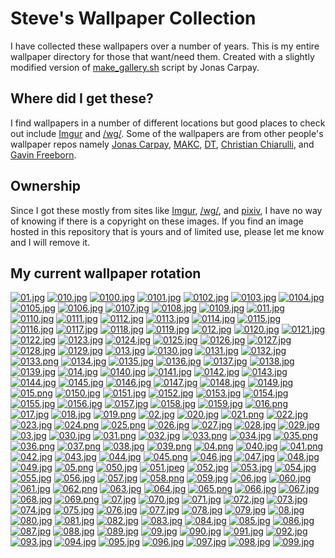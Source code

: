 # Steve's Wallpaper Collection

I have collected these wallpapers over a number of years. This is my entire wallpaper directory for those that want/need them. Created with a slightly modified version of [make_gallery.sh](https://github.com/jonascarpay/Wallpapers/blob/master/make_gallery.sh) script by Jonas Carpay.
## Where did I get these?
I find wallpapers in a number of different locations but good places to check out include [Imgur](https://imgur.com/) and [/wg/](https://boards.4chan.org/wg/). Some of the wallpapers are from other people's wallpaper repos namely [Jonas Carpay](https://github.com/jonascarpay/Wallpapers), [MAKC](https://github.com/makccr/wallpapers), [DT](https://gitlab.com/dwt1/wallpapers), [Christian Chiarulli](https://github.com/ChristianChiarulli/wallpapers), and [Gavin Freeborn](https://github.com/Gavinok/wallpapers).
## Ownership
Since I got these mostly from sites like [Imgur](https://imgur.com/), [/wg/](https://boards.4chan.org/wg/), and [pixiv](https://www.pixiv.net/en/), I have no way of knowing if there is a copyright on these images. If you find an image hosted in this repository that is yours and of limited use, please let me know and I will remove it.

## My current wallpaper rotation

[![01.jpg](https://raw.githubusercontent.com/hghann/wallpapers/master/thumbnails/01.jpg)](https://raw.githubusercontent.com/hghann/wallpapers/master/papes/01.jpg)
[![010.jpg](https://raw.githubusercontent.com/hghann/wallpapers/master/thumbnails/010.jpg)](https://raw.githubusercontent.com/hghann/wallpapers/master/papes/010.jpg)
[![0100.jpg](https://raw.githubusercontent.com/hghann/wallpapers/master/thumbnails/0100.jpg)](https://raw.githubusercontent.com/hghann/wallpapers/master/papes/0100.jpg)
[![0101.jpg](https://raw.githubusercontent.com/hghann/wallpapers/master/thumbnails/0101.jpg)](https://raw.githubusercontent.com/hghann/wallpapers/master/papes/0101.jpg)
[![0102.jpg](https://raw.githubusercontent.com/hghann/wallpapers/master/thumbnails/0102.jpg)](https://raw.githubusercontent.com/hghann/wallpapers/master/papes/0102.jpg)
[![0103.jpg](https://raw.githubusercontent.com/hghann/wallpapers/master/thumbnails/0103.jpg)](https://raw.githubusercontent.com/hghann/wallpapers/master/papes/0103.jpg)
[![0104.jpg](https://raw.githubusercontent.com/hghann/wallpapers/master/thumbnails/0104.jpg)](https://raw.githubusercontent.com/hghann/wallpapers/master/papes/0104.jpg)
[![0105.jpg](https://raw.githubusercontent.com/hghann/wallpapers/master/thumbnails/0105.jpg)](https://raw.githubusercontent.com/hghann/wallpapers/master/papes/0105.jpg)
[![0106.jpg](https://raw.githubusercontent.com/hghann/wallpapers/master/thumbnails/0106.jpg)](https://raw.githubusercontent.com/hghann/wallpapers/master/papes/0106.jpg)
[![0107.jpg](https://raw.githubusercontent.com/hghann/wallpapers/master/thumbnails/0107.jpg)](https://raw.githubusercontent.com/hghann/wallpapers/master/papes/0107.jpg)
[![0108.jpg](https://raw.githubusercontent.com/hghann/wallpapers/master/thumbnails/0108.jpg)](https://raw.githubusercontent.com/hghann/wallpapers/master/papes/0108.jpg)
[![0109.jpg](https://raw.githubusercontent.com/hghann/wallpapers/master/thumbnails/0109.jpg)](https://raw.githubusercontent.com/hghann/wallpapers/master/papes/0109.jpg)
[![011.jpg](https://raw.githubusercontent.com/hghann/wallpapers/master/thumbnails/011.jpg)](https://raw.githubusercontent.com/hghann/wallpapers/master/papes/011.jpg)
[![0110.jpg](https://raw.githubusercontent.com/hghann/wallpapers/master/thumbnails/0110.jpg)](https://raw.githubusercontent.com/hghann/wallpapers/master/papes/0110.jpg)
[![0111.jpg](https://raw.githubusercontent.com/hghann/wallpapers/master/thumbnails/0111.jpg)](https://raw.githubusercontent.com/hghann/wallpapers/master/papes/0111.jpg)
[![0112.jpg](https://raw.githubusercontent.com/hghann/wallpapers/master/thumbnails/0112.jpg)](https://raw.githubusercontent.com/hghann/wallpapers/master/papes/0112.jpg)
[![0113.jpg](https://raw.githubusercontent.com/hghann/wallpapers/master/thumbnails/0113.jpg)](https://raw.githubusercontent.com/hghann/wallpapers/master/papes/0113.jpg)
[![0114.jpg](https://raw.githubusercontent.com/hghann/wallpapers/master/thumbnails/0114.jpg)](https://raw.githubusercontent.com/hghann/wallpapers/master/papes/0114.jpg)
[![0115.jpg](https://raw.githubusercontent.com/hghann/wallpapers/master/thumbnails/0115.jpg)](https://raw.githubusercontent.com/hghann/wallpapers/master/papes/0115.jpg)
[![0116.jpg](https://raw.githubusercontent.com/hghann/wallpapers/master/thumbnails/0116.jpg)](https://raw.githubusercontent.com/hghann/wallpapers/master/papes/0116.jpg)
[![0117.jpg](https://raw.githubusercontent.com/hghann/wallpapers/master/thumbnails/0117.jpg)](https://raw.githubusercontent.com/hghann/wallpapers/master/papes/0117.jpg)
[![0118.jpg](https://raw.githubusercontent.com/hghann/wallpapers/master/thumbnails/0118.jpg)](https://raw.githubusercontent.com/hghann/wallpapers/master/papes/0118.jpg)
[![0119.jpg](https://raw.githubusercontent.com/hghann/wallpapers/master/thumbnails/0119.jpg)](https://raw.githubusercontent.com/hghann/wallpapers/master/papes/0119.jpg)
[![012.jpg](https://raw.githubusercontent.com/hghann/wallpapers/master/thumbnails/012.jpg)](https://raw.githubusercontent.com/hghann/wallpapers/master/papes/012.jpg)
[![0120.jpg](https://raw.githubusercontent.com/hghann/wallpapers/master/thumbnails/0120.jpg)](https://raw.githubusercontent.com/hghann/wallpapers/master/papes/0120.jpg)
[![0121.jpg](https://raw.githubusercontent.com/hghann/wallpapers/master/thumbnails/0121.jpg)](https://raw.githubusercontent.com/hghann/wallpapers/master/papes/0121.jpg)
[![0122.jpg](https://raw.githubusercontent.com/hghann/wallpapers/master/thumbnails/0122.jpg)](https://raw.githubusercontent.com/hghann/wallpapers/master/papes/0122.jpg)
[![0123.jpg](https://raw.githubusercontent.com/hghann/wallpapers/master/thumbnails/0123.jpg)](https://raw.githubusercontent.com/hghann/wallpapers/master/papes/0123.jpg)
[![0124.jpg](https://raw.githubusercontent.com/hghann/wallpapers/master/thumbnails/0124.jpg)](https://raw.githubusercontent.com/hghann/wallpapers/master/papes/0124.jpg)
[![0125.jpg](https://raw.githubusercontent.com/hghann/wallpapers/master/thumbnails/0125.jpg)](https://raw.githubusercontent.com/hghann/wallpapers/master/papes/0125.jpg)
[![0126.jpg](https://raw.githubusercontent.com/hghann/wallpapers/master/thumbnails/0126.jpg)](https://raw.githubusercontent.com/hghann/wallpapers/master/papes/0126.jpg)
[![0127.jpg](https://raw.githubusercontent.com/hghann/wallpapers/master/thumbnails/0127.jpg)](https://raw.githubusercontent.com/hghann/wallpapers/master/papes/0127.jpg)
[![0128.jpg](https://raw.githubusercontent.com/hghann/wallpapers/master/thumbnails/0128.jpg)](https://raw.githubusercontent.com/hghann/wallpapers/master/papes/0128.jpg)
[![0129.jpg](https://raw.githubusercontent.com/hghann/wallpapers/master/thumbnails/0129.jpg)](https://raw.githubusercontent.com/hghann/wallpapers/master/papes/0129.jpg)
[![013.jpg](https://raw.githubusercontent.com/hghann/wallpapers/master/thumbnails/013.jpg)](https://raw.githubusercontent.com/hghann/wallpapers/master/papes/013.jpg)
[![0130.jpg](https://raw.githubusercontent.com/hghann/wallpapers/master/thumbnails/0130.jpg)](https://raw.githubusercontent.com/hghann/wallpapers/master/papes/0130.jpg)
[![0131.jpg](https://raw.githubusercontent.com/hghann/wallpapers/master/thumbnails/0131.jpg)](https://raw.githubusercontent.com/hghann/wallpapers/master/papes/0131.jpg)
[![0132.jpg](https://raw.githubusercontent.com/hghann/wallpapers/master/thumbnails/0132.jpg)](https://raw.githubusercontent.com/hghann/wallpapers/master/papes/0132.jpg)
[![0133.png](https://raw.githubusercontent.com/hghann/wallpapers/master/thumbnails/0133.png)](https://raw.githubusercontent.com/hghann/wallpapers/master/papes/0133.png)
[![0134.jpg](https://raw.githubusercontent.com/hghann/wallpapers/master/thumbnails/0134.jpg)](https://raw.githubusercontent.com/hghann/wallpapers/master/papes/0134.jpg)
[![0135.jpg](https://raw.githubusercontent.com/hghann/wallpapers/master/thumbnails/0135.jpg)](https://raw.githubusercontent.com/hghann/wallpapers/master/papes/0135.jpg)
[![0136.jpg](https://raw.githubusercontent.com/hghann/wallpapers/master/thumbnails/0136.jpg)](https://raw.githubusercontent.com/hghann/wallpapers/master/papes/0136.jpg)
[![0137.jpg](https://raw.githubusercontent.com/hghann/wallpapers/master/thumbnails/0137.jpg)](https://raw.githubusercontent.com/hghann/wallpapers/master/papes/0137.jpg)
[![0138.jpg](https://raw.githubusercontent.com/hghann/wallpapers/master/thumbnails/0138.jpg)](https://raw.githubusercontent.com/hghann/wallpapers/master/papes/0138.jpg)
[![0139.jpg](https://raw.githubusercontent.com/hghann/wallpapers/master/thumbnails/0139.jpg)](https://raw.githubusercontent.com/hghann/wallpapers/master/papes/0139.jpg)
[![014.jpg](https://raw.githubusercontent.com/hghann/wallpapers/master/thumbnails/014.jpg)](https://raw.githubusercontent.com/hghann/wallpapers/master/papes/014.jpg)
[![0140.jpg](https://raw.githubusercontent.com/hghann/wallpapers/master/thumbnails/0140.jpg)](https://raw.githubusercontent.com/hghann/wallpapers/master/papes/0140.jpg)
[![0141.jpg](https://raw.githubusercontent.com/hghann/wallpapers/master/thumbnails/0141.jpg)](https://raw.githubusercontent.com/hghann/wallpapers/master/papes/0141.jpg)
[![0142.jpg](https://raw.githubusercontent.com/hghann/wallpapers/master/thumbnails/0142.jpg)](https://raw.githubusercontent.com/hghann/wallpapers/master/papes/0142.jpg)
[![0143.jpg](https://raw.githubusercontent.com/hghann/wallpapers/master/thumbnails/0143.jpg)](https://raw.githubusercontent.com/hghann/wallpapers/master/papes/0143.jpg)
[![0144.jpg](https://raw.githubusercontent.com/hghann/wallpapers/master/thumbnails/0144.jpg)](https://raw.githubusercontent.com/hghann/wallpapers/master/papes/0144.jpg)
[![0145.jpg](https://raw.githubusercontent.com/hghann/wallpapers/master/thumbnails/0145.jpg)](https://raw.githubusercontent.com/hghann/wallpapers/master/papes/0145.jpg)
[![0146.jpg](https://raw.githubusercontent.com/hghann/wallpapers/master/thumbnails/0146.jpg)](https://raw.githubusercontent.com/hghann/wallpapers/master/papes/0146.jpg)
[![0147.jpg](https://raw.githubusercontent.com/hghann/wallpapers/master/thumbnails/0147.jpg)](https://raw.githubusercontent.com/hghann/wallpapers/master/papes/0147.jpg)
[![0148.jpg](https://raw.githubusercontent.com/hghann/wallpapers/master/thumbnails/0148.jpg)](https://raw.githubusercontent.com/hghann/wallpapers/master/papes/0148.jpg)
[![0149.jpg](https://raw.githubusercontent.com/hghann/wallpapers/master/thumbnails/0149.jpg)](https://raw.githubusercontent.com/hghann/wallpapers/master/papes/0149.jpg)
[![015.png](https://raw.githubusercontent.com/hghann/wallpapers/master/thumbnails/015.png)](https://raw.githubusercontent.com/hghann/wallpapers/master/papes/015.png)
[![0150.jpg](https://raw.githubusercontent.com/hghann/wallpapers/master/thumbnails/0150.jpg)](https://raw.githubusercontent.com/hghann/wallpapers/master/papes/0150.jpg)
[![0151.jpg](https://raw.githubusercontent.com/hghann/wallpapers/master/thumbnails/0151.jpg)](https://raw.githubusercontent.com/hghann/wallpapers/master/papes/0151.jpg)
[![0152.jpg](https://raw.githubusercontent.com/hghann/wallpapers/master/thumbnails/0152.jpg)](https://raw.githubusercontent.com/hghann/wallpapers/master/papes/0152.jpg)
[![0153.jpg](https://raw.githubusercontent.com/hghann/wallpapers/master/thumbnails/0153.jpg)](https://raw.githubusercontent.com/hghann/wallpapers/master/papes/0153.jpg)
[![0154.jpg](https://raw.githubusercontent.com/hghann/wallpapers/master/thumbnails/0154.jpg)](https://raw.githubusercontent.com/hghann/wallpapers/master/papes/0154.jpg)
[![0155.jpg](https://raw.githubusercontent.com/hghann/wallpapers/master/thumbnails/0155.jpg)](https://raw.githubusercontent.com/hghann/wallpapers/master/papes/0155.jpg)
[![0156.jpg](https://raw.githubusercontent.com/hghann/wallpapers/master/thumbnails/0156.jpg)](https://raw.githubusercontent.com/hghann/wallpapers/master/papes/0156.jpg)
[![0157.jpg](https://raw.githubusercontent.com/hghann/wallpapers/master/thumbnails/0157.jpg)](https://raw.githubusercontent.com/hghann/wallpapers/master/papes/0157.jpg)
[![0158.jpg](https://raw.githubusercontent.com/hghann/wallpapers/master/thumbnails/0158.jpg)](https://raw.githubusercontent.com/hghann/wallpapers/master/papes/0158.jpg)
[![0159.jpg](https://raw.githubusercontent.com/hghann/wallpapers/master/thumbnails/0159.jpg)](https://raw.githubusercontent.com/hghann/wallpapers/master/papes/0159.jpg)
[![016.png](https://raw.githubusercontent.com/hghann/wallpapers/master/thumbnails/016.png)](https://raw.githubusercontent.com/hghann/wallpapers/master/papes/016.png)
[![017.jpg](https://raw.githubusercontent.com/hghann/wallpapers/master/thumbnails/017.jpg)](https://raw.githubusercontent.com/hghann/wallpapers/master/papes/017.jpg)
[![018.jpg](https://raw.githubusercontent.com/hghann/wallpapers/master/thumbnails/018.jpg)](https://raw.githubusercontent.com/hghann/wallpapers/master/papes/018.jpg)
[![019.png](https://raw.githubusercontent.com/hghann/wallpapers/master/thumbnails/019.png)](https://raw.githubusercontent.com/hghann/wallpapers/master/papes/019.png)
[![02.jpg](https://raw.githubusercontent.com/hghann/wallpapers/master/thumbnails/02.jpg)](https://raw.githubusercontent.com/hghann/wallpapers/master/papes/02.jpg)
[![020.jpg](https://raw.githubusercontent.com/hghann/wallpapers/master/thumbnails/020.jpg)](https://raw.githubusercontent.com/hghann/wallpapers/master/papes/020.jpg)
[![021.png](https://raw.githubusercontent.com/hghann/wallpapers/master/thumbnails/021.png)](https://raw.githubusercontent.com/hghann/wallpapers/master/papes/021.png)
[![022.jpg](https://raw.githubusercontent.com/hghann/wallpapers/master/thumbnails/022.jpg)](https://raw.githubusercontent.com/hghann/wallpapers/master/papes/022.jpg)
[![023.jpg](https://raw.githubusercontent.com/hghann/wallpapers/master/thumbnails/023.jpg)](https://raw.githubusercontent.com/hghann/wallpapers/master/papes/023.jpg)
[![024.png](https://raw.githubusercontent.com/hghann/wallpapers/master/thumbnails/024.png)](https://raw.githubusercontent.com/hghann/wallpapers/master/papes/024.png)
[![025.png](https://raw.githubusercontent.com/hghann/wallpapers/master/thumbnails/025.png)](https://raw.githubusercontent.com/hghann/wallpapers/master/papes/025.png)
[![026.jpg](https://raw.githubusercontent.com/hghann/wallpapers/master/thumbnails/026.jpg)](https://raw.githubusercontent.com/hghann/wallpapers/master/papes/026.jpg)
[![027.jpg](https://raw.githubusercontent.com/hghann/wallpapers/master/thumbnails/027.jpg)](https://raw.githubusercontent.com/hghann/wallpapers/master/papes/027.jpg)
[![028.jpg](https://raw.githubusercontent.com/hghann/wallpapers/master/thumbnails/028.jpg)](https://raw.githubusercontent.com/hghann/wallpapers/master/papes/028.jpg)
[![029.jpg](https://raw.githubusercontent.com/hghann/wallpapers/master/thumbnails/029.jpg)](https://raw.githubusercontent.com/hghann/wallpapers/master/papes/029.jpg)
[![03.jpg](https://raw.githubusercontent.com/hghann/wallpapers/master/thumbnails/03.jpg)](https://raw.githubusercontent.com/hghann/wallpapers/master/papes/03.jpg)
[![030.jpg](https://raw.githubusercontent.com/hghann/wallpapers/master/thumbnails/030.jpg)](https://raw.githubusercontent.com/hghann/wallpapers/master/papes/030.jpg)
[![031.png](https://raw.githubusercontent.com/hghann/wallpapers/master/thumbnails/031.png)](https://raw.githubusercontent.com/hghann/wallpapers/master/papes/031.png)
[![032.jpg](https://raw.githubusercontent.com/hghann/wallpapers/master/thumbnails/032.jpg)](https://raw.githubusercontent.com/hghann/wallpapers/master/papes/032.jpg)
[![033.png](https://raw.githubusercontent.com/hghann/wallpapers/master/thumbnails/033.png)](https://raw.githubusercontent.com/hghann/wallpapers/master/papes/033.png)
[![034.jpg](https://raw.githubusercontent.com/hghann/wallpapers/master/thumbnails/034.jpg)](https://raw.githubusercontent.com/hghann/wallpapers/master/papes/034.jpg)
[![035.png](https://raw.githubusercontent.com/hghann/wallpapers/master/thumbnails/035.png)](https://raw.githubusercontent.com/hghann/wallpapers/master/papes/035.png)
[![036.png](https://raw.githubusercontent.com/hghann/wallpapers/master/thumbnails/036.png)](https://raw.githubusercontent.com/hghann/wallpapers/master/papes/036.png)
[![037.png](https://raw.githubusercontent.com/hghann/wallpapers/master/thumbnails/037.png)](https://raw.githubusercontent.com/hghann/wallpapers/master/papes/037.png)
[![038.jpg](https://raw.githubusercontent.com/hghann/wallpapers/master/thumbnails/038.jpg)](https://raw.githubusercontent.com/hghann/wallpapers/master/papes/038.jpg)
[![039.png](https://raw.githubusercontent.com/hghann/wallpapers/master/thumbnails/039.png)](https://raw.githubusercontent.com/hghann/wallpapers/master/papes/039.png)
[![04.png](https://raw.githubusercontent.com/hghann/wallpapers/master/thumbnails/04.png)](https://raw.githubusercontent.com/hghann/wallpapers/master/papes/04.png)
[![040.jpg](https://raw.githubusercontent.com/hghann/wallpapers/master/thumbnails/040.jpg)](https://raw.githubusercontent.com/hghann/wallpapers/master/papes/040.jpg)
[![041.png](https://raw.githubusercontent.com/hghann/wallpapers/master/thumbnails/041.png)](https://raw.githubusercontent.com/hghann/wallpapers/master/papes/041.png)
[![042.jpg](https://raw.githubusercontent.com/hghann/wallpapers/master/thumbnails/042.jpg)](https://raw.githubusercontent.com/hghann/wallpapers/master/papes/042.jpg)
[![043.jpg](https://raw.githubusercontent.com/hghann/wallpapers/master/thumbnails/043.jpg)](https://raw.githubusercontent.com/hghann/wallpapers/master/papes/043.jpg)
[![044.jpg](https://raw.githubusercontent.com/hghann/wallpapers/master/thumbnails/044.jpg)](https://raw.githubusercontent.com/hghann/wallpapers/master/papes/044.jpg)
[![045.png](https://raw.githubusercontent.com/hghann/wallpapers/master/thumbnails/045.png)](https://raw.githubusercontent.com/hghann/wallpapers/master/papes/045.png)
[![046.jpg](https://raw.githubusercontent.com/hghann/wallpapers/master/thumbnails/046.jpg)](https://raw.githubusercontent.com/hghann/wallpapers/master/papes/046.jpg)
[![047.jpg](https://raw.githubusercontent.com/hghann/wallpapers/master/thumbnails/047.jpg)](https://raw.githubusercontent.com/hghann/wallpapers/master/papes/047.jpg)
[![048.jpg](https://raw.githubusercontent.com/hghann/wallpapers/master/thumbnails/048.jpg)](https://raw.githubusercontent.com/hghann/wallpapers/master/papes/048.jpg)
[![049.jpg](https://raw.githubusercontent.com/hghann/wallpapers/master/thumbnails/049.jpg)](https://raw.githubusercontent.com/hghann/wallpapers/master/papes/049.jpg)
[![05.png](https://raw.githubusercontent.com/hghann/wallpapers/master/thumbnails/05.png)](https://raw.githubusercontent.com/hghann/wallpapers/master/papes/05.png)
[![050.jpg](https://raw.githubusercontent.com/hghann/wallpapers/master/thumbnails/050.jpg)](https://raw.githubusercontent.com/hghann/wallpapers/master/papes/050.jpg)
[![051.jpeg](https://raw.githubusercontent.com/hghann/wallpapers/master/thumbnails/051.jpeg)](https://raw.githubusercontent.com/hghann/wallpapers/master/papes/051.jpeg)
[![052.jpg](https://raw.githubusercontent.com/hghann/wallpapers/master/thumbnails/052.jpg)](https://raw.githubusercontent.com/hghann/wallpapers/master/papes/052.jpg)
[![053.jpg](https://raw.githubusercontent.com/hghann/wallpapers/master/thumbnails/053.jpg)](https://raw.githubusercontent.com/hghann/wallpapers/master/papes/053.jpg)
[![054.jpg](https://raw.githubusercontent.com/hghann/wallpapers/master/thumbnails/054.jpg)](https://raw.githubusercontent.com/hghann/wallpapers/master/papes/054.jpg)
[![055.jpg](https://raw.githubusercontent.com/hghann/wallpapers/master/thumbnails/055.jpg)](https://raw.githubusercontent.com/hghann/wallpapers/master/papes/055.jpg)
[![056.jpg](https://raw.githubusercontent.com/hghann/wallpapers/master/thumbnails/056.jpg)](https://raw.githubusercontent.com/hghann/wallpapers/master/papes/056.jpg)
[![057.jpg](https://raw.githubusercontent.com/hghann/wallpapers/master/thumbnails/057.jpg)](https://raw.githubusercontent.com/hghann/wallpapers/master/papes/057.jpg)
[![058.png](https://raw.githubusercontent.com/hghann/wallpapers/master/thumbnails/058.png)](https://raw.githubusercontent.com/hghann/wallpapers/master/papes/058.png)
[![059.jpg](https://raw.githubusercontent.com/hghann/wallpapers/master/thumbnails/059.jpg)](https://raw.githubusercontent.com/hghann/wallpapers/master/papes/059.jpg)
[![06.jpg](https://raw.githubusercontent.com/hghann/wallpapers/master/thumbnails/06.jpg)](https://raw.githubusercontent.com/hghann/wallpapers/master/papes/06.jpg)
[![060.jpg](https://raw.githubusercontent.com/hghann/wallpapers/master/thumbnails/060.jpg)](https://raw.githubusercontent.com/hghann/wallpapers/master/papes/060.jpg)
[![061.jpg](https://raw.githubusercontent.com/hghann/wallpapers/master/thumbnails/061.jpg)](https://raw.githubusercontent.com/hghann/wallpapers/master/papes/061.jpg)
[![062.png](https://raw.githubusercontent.com/hghann/wallpapers/master/thumbnails/062.png)](https://raw.githubusercontent.com/hghann/wallpapers/master/papes/062.png)
[![063.jpg](https://raw.githubusercontent.com/hghann/wallpapers/master/thumbnails/063.jpg)](https://raw.githubusercontent.com/hghann/wallpapers/master/papes/063.jpg)
[![064.jpg](https://raw.githubusercontent.com/hghann/wallpapers/master/thumbnails/064.jpg)](https://raw.githubusercontent.com/hghann/wallpapers/master/papes/064.jpg)
[![065.png](https://raw.githubusercontent.com/hghann/wallpapers/master/thumbnails/065.png)](https://raw.githubusercontent.com/hghann/wallpapers/master/papes/065.png)
[![066.jpg](https://raw.githubusercontent.com/hghann/wallpapers/master/thumbnails/066.jpg)](https://raw.githubusercontent.com/hghann/wallpapers/master/papes/066.jpg)
[![067.jpg](https://raw.githubusercontent.com/hghann/wallpapers/master/thumbnails/067.jpg)](https://raw.githubusercontent.com/hghann/wallpapers/master/papes/067.jpg)
[![068.jpg](https://raw.githubusercontent.com/hghann/wallpapers/master/thumbnails/068.jpg)](https://raw.githubusercontent.com/hghann/wallpapers/master/papes/068.jpg)
[![069.png](https://raw.githubusercontent.com/hghann/wallpapers/master/thumbnails/069.png)](https://raw.githubusercontent.com/hghann/wallpapers/master/papes/069.png)
[![07.jpg](https://raw.githubusercontent.com/hghann/wallpapers/master/thumbnails/07.jpg)](https://raw.githubusercontent.com/hghann/wallpapers/master/papes/07.jpg)
[![070.jpg](https://raw.githubusercontent.com/hghann/wallpapers/master/thumbnails/070.jpg)](https://raw.githubusercontent.com/hghann/wallpapers/master/papes/070.jpg)
[![071.jpg](https://raw.githubusercontent.com/hghann/wallpapers/master/thumbnails/071.jpg)](https://raw.githubusercontent.com/hghann/wallpapers/master/papes/071.jpg)
[![072.jpg](https://raw.githubusercontent.com/hghann/wallpapers/master/thumbnails/072.jpg)](https://raw.githubusercontent.com/hghann/wallpapers/master/papes/072.jpg)
[![073.jpg](https://raw.githubusercontent.com/hghann/wallpapers/master/thumbnails/073.jpg)](https://raw.githubusercontent.com/hghann/wallpapers/master/papes/073.jpg)
[![074.jpg](https://raw.githubusercontent.com/hghann/wallpapers/master/thumbnails/074.jpg)](https://raw.githubusercontent.com/hghann/wallpapers/master/papes/074.jpg)
[![075.jpg](https://raw.githubusercontent.com/hghann/wallpapers/master/thumbnails/075.jpg)](https://raw.githubusercontent.com/hghann/wallpapers/master/papes/075.jpg)
[![076.jpg](https://raw.githubusercontent.com/hghann/wallpapers/master/thumbnails/076.jpg)](https://raw.githubusercontent.com/hghann/wallpapers/master/papes/076.jpg)
[![077.jpg](https://raw.githubusercontent.com/hghann/wallpapers/master/thumbnails/077.jpg)](https://raw.githubusercontent.com/hghann/wallpapers/master/papes/077.jpg)
[![078.jpg](https://raw.githubusercontent.com/hghann/wallpapers/master/thumbnails/078.jpg)](https://raw.githubusercontent.com/hghann/wallpapers/master/papes/078.jpg)
[![079.jpg](https://raw.githubusercontent.com/hghann/wallpapers/master/thumbnails/079.jpg)](https://raw.githubusercontent.com/hghann/wallpapers/master/papes/079.jpg)
[![08.jpg](https://raw.githubusercontent.com/hghann/wallpapers/master/thumbnails/08.jpg)](https://raw.githubusercontent.com/hghann/wallpapers/master/papes/08.jpg)
[![080.jpg](https://raw.githubusercontent.com/hghann/wallpapers/master/thumbnails/080.jpg)](https://raw.githubusercontent.com/hghann/wallpapers/master/papes/080.jpg)
[![081.jpg](https://raw.githubusercontent.com/hghann/wallpapers/master/thumbnails/081.jpg)](https://raw.githubusercontent.com/hghann/wallpapers/master/papes/081.jpg)
[![082.jpg](https://raw.githubusercontent.com/hghann/wallpapers/master/thumbnails/082.jpg)](https://raw.githubusercontent.com/hghann/wallpapers/master/papes/082.jpg)
[![083.jpg](https://raw.githubusercontent.com/hghann/wallpapers/master/thumbnails/083.jpg)](https://raw.githubusercontent.com/hghann/wallpapers/master/papes/083.jpg)
[![084.jpg](https://raw.githubusercontent.com/hghann/wallpapers/master/thumbnails/084.jpg)](https://raw.githubusercontent.com/hghann/wallpapers/master/papes/084.jpg)
[![085.jpg](https://raw.githubusercontent.com/hghann/wallpapers/master/thumbnails/085.jpg)](https://raw.githubusercontent.com/hghann/wallpapers/master/papes/085.jpg)
[![086.jpg](https://raw.githubusercontent.com/hghann/wallpapers/master/thumbnails/086.jpg)](https://raw.githubusercontent.com/hghann/wallpapers/master/papes/086.jpg)
[![087.jpg](https://raw.githubusercontent.com/hghann/wallpapers/master/thumbnails/087.jpg)](https://raw.githubusercontent.com/hghann/wallpapers/master/papes/087.jpg)
[![088.jpg](https://raw.githubusercontent.com/hghann/wallpapers/master/thumbnails/088.jpg)](https://raw.githubusercontent.com/hghann/wallpapers/master/papes/088.jpg)
[![089.jpg](https://raw.githubusercontent.com/hghann/wallpapers/master/thumbnails/089.jpg)](https://raw.githubusercontent.com/hghann/wallpapers/master/papes/089.jpg)
[![09.jpg](https://raw.githubusercontent.com/hghann/wallpapers/master/thumbnails/09.jpg)](https://raw.githubusercontent.com/hghann/wallpapers/master/papes/09.jpg)
[![090.jpg](https://raw.githubusercontent.com/hghann/wallpapers/master/thumbnails/090.jpg)](https://raw.githubusercontent.com/hghann/wallpapers/master/papes/090.jpg)
[![091.jpg](https://raw.githubusercontent.com/hghann/wallpapers/master/thumbnails/091.jpg)](https://raw.githubusercontent.com/hghann/wallpapers/master/papes/091.jpg)
[![092.jpg](https://raw.githubusercontent.com/hghann/wallpapers/master/thumbnails/092.jpg)](https://raw.githubusercontent.com/hghann/wallpapers/master/papes/092.jpg)
[![093.jpg](https://raw.githubusercontent.com/hghann/wallpapers/master/thumbnails/093.jpg)](https://raw.githubusercontent.com/hghann/wallpapers/master/papes/093.jpg)
[![094.jpg](https://raw.githubusercontent.com/hghann/wallpapers/master/thumbnails/094.jpg)](https://raw.githubusercontent.com/hghann/wallpapers/master/papes/094.jpg)
[![095.jpg](https://raw.githubusercontent.com/hghann/wallpapers/master/thumbnails/095.jpg)](https://raw.githubusercontent.com/hghann/wallpapers/master/papes/095.jpg)
[![096.jpg](https://raw.githubusercontent.com/hghann/wallpapers/master/thumbnails/096.jpg)](https://raw.githubusercontent.com/hghann/wallpapers/master/papes/096.jpg)
[![097.jpg](https://raw.githubusercontent.com/hghann/wallpapers/master/thumbnails/097.jpg)](https://raw.githubusercontent.com/hghann/wallpapers/master/papes/097.jpg)
[![098.jpg](https://raw.githubusercontent.com/hghann/wallpapers/master/thumbnails/098.jpg)](https://raw.githubusercontent.com/hghann/wallpapers/master/papes/098.jpg)
[![099.jpg](https://raw.githubusercontent.com/hghann/wallpapers/master/thumbnails/099.jpg)](https://raw.githubusercontent.com/hghann/wallpapers/master/papes/099.jpg)
